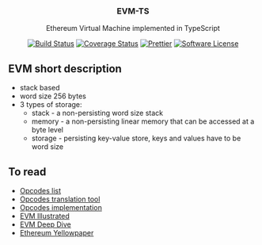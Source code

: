 <p align="center">
  <h3 align="center">EVM-TS</h3>
  <p align="center">Ethereum Virtual Machine implemented in TypeScript</p>

  <p align="center">
    <a href="https://circleci.com/gh/krzkaczor/evm-ts"><img alt="Build Status" src="https://circleci.com/gh/krzkaczor/evm-ts.svg?style=svg"></a>
    <a href='https://coveralls.io/github/krzkaczor/evm-ts'><img src='https://coveralls.io/repos/github/krzkaczor/evm-ts/badge.svg' alt='Coverage Status' /></a>
    <a href="https://github.com/prettier/prettier"><img alt="Prettier" src="https://img.shields.io/badge/code_style-prettier-ff69b4.svg"></a>
    <a href="/package.json"><img alt="Software License" src="https://img.shields.io/badge/license-MIT-brightgreen.svg?style=flat-square"></a>
  </p>
</p>

## EVM short description

- stack based
- word size 256 bytes
- 3 types of storage:
  - stack - a non-persisting word size stack
  - memory - a non-persisting linear memory that can be accessed at a byte level
  - storage - persisting key-value store, keys and values have to be word size

## To read

- [Opcodes list](https://github.com/trailofbits/evm-opcodes)
- [Opcodes translation tool](https://etherscan.io/opcode-tool)
- [Opcodes implementation](https://github.com/ethereum/go-ethereum/blob/master/core/vm/instructions.go)
- [EVM Illustrated](http://takenobu-hs.github.io/downloads/ethereum_evm_illustrated.pdf)
- [EVM Deep Dive](https://blog.qtum.org/diving-into-the-ethereum-vm-6e8d5d2f3c30)
- [Ethereum Yellowpaper](https://ethereum.github.io/yellowpaper/paper.pdf)
